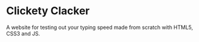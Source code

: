 # Clickety Clacker
A website for testing out your typing speed made from scratch with HTML5, CSS3 and JS.
